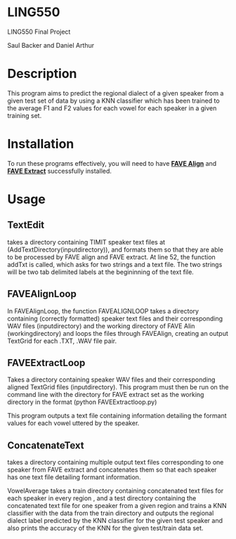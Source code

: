 # LING550
LING550 Final Project

Saul Backer and Daniel Arthur

# Description
This program aims to predict the regional dialect of a given speaker from a given test set of data by using a KNN classifier which has been trained to the average F1 and F2 values for each vowel for each speaker in a given training set.  

# Installation
To run these programs effectively, you will need to have **[FAVE Align](https://github.com/JoFrhwld/FAVE/tree/master/FAVE-align)** and **[FAVE Extract](https://github.com/JoFrhwld/FAVE/tree/master/FAVE-extract)** successfully installed. 

# Usage
## TextEdit

takes a directory containing TIMIT speaker text files at (AddTextDirectory(inputdirectory)), and formats them so that they are able to be processed by FAVE align and FAVE extract.  At line 52, the function addTxt is called, which asks for two strings and a text file.  The two strings will be two tab delimited labels at the begininning of the text file.   

## FAVEAlignLoop

In FAVEAlignLoop, the function FAVEALIGNLOOP takes a directory containing (correctly formatted) speaker text files and their corresponding WAV files (inputdirectory) and the working directory of FAVE Alin (workingdirectory) and loops the files through FAVEAlign, creating an output TextGrid for each .TXT, .WAV file pair. 


## FAVEExtractLoop 
Takes a directory containing speaker WAV files and their corresponding aligned TextGrid files (inputdirectory).  This program must then be run on the command line with the directory for FAVE extract set as the working directory in the format 
(python FAVEExtractloop.py) 

This program outputs a text file containing information detailing the formant values for each vowel uttered by the speaker. 

## ConcatenateText
takes a directory containing multiple output text files corresponding to one speaker from FAVE extract and concatenates them so that each speaker has one text file detailing formant information.

VowelAverage takes a train directory containing concatenated text files for each speaker in every region  , and a test directory containing the concatenated text file for one speaker from a given region and trains a KNN classifier with the data from the train directory and outputs the regional dialect label predicted by the KNN classifier for the given test speaker and also prints the accuracy of the KNN for the given test/train data set.  
